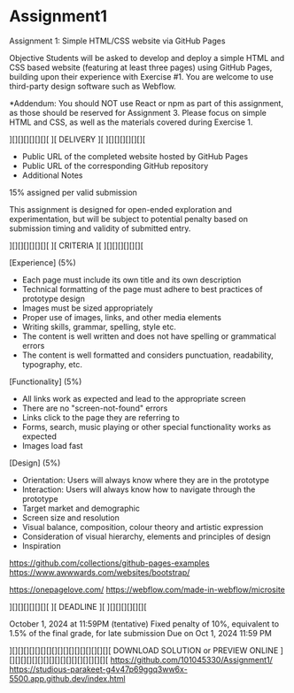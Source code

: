 # Assignment1
Assignment 1: Simple HTML/CSS website via GitHub Pages 

Objective
 Students will be asked to develop and deploy a simple HTML and CSS based website (featuring at least three pages) using GitHub Pages, building upon their experience with Exercise #1. You are welcome to use third-party design software such as Webflow.

*Addendum: You should NOT use React or npm as part of this assignment, as those should be reserved for Assignment 3. Please focus on simple HTML and CSS, as well as the materials covered during Exercise 1.

][][][][][][][
][ DELIVERY ][
][][][][][][][

- Public URL of the completed website hosted by GitHub Pages
- Public URL of the corresponding GitHub repository
- Additional Notes

15% assigned per valid submission

This assignment is designed for open-ended exploration and experimentation, but will be subject to potential penalty based on submission timing and validity of submitted entry.

][][][][][][][
][ CRITERIA ][
][][][][][][][

[Experience] (5%)

 - Each page must include its own title and its own description
 - Technical formatting of the page must adhere to best practices of prototype design
 - Images must be sized appropriately
 - Proper use of images, links, and other media elements
 - Writing skills, grammar, spelling, style etc.
 - The content is well written and does not have spelling or grammatical errors
 - The content is well formatted and considers punctuation, readability, typography, etc.

[Functionality] (5%)

 - All links work as expected and lead to the appropriate screen
 - There are no "screen-not-found" errors
 - Links click to the page they are referring to
 - Forms, search, music playing or other special functionality works as expected
 - Images load fast

[Design] (5%)

 - Orientation: Users will always know where they are in the prototype
 - Interaction: Users will always know how to navigate through the prototype
 - Target market and demographic
 - Screen size and resolution
 - Visual balance, composition, colour theory and artistic expression
 - Consideration of visual hierarchy, elements and principles of design
 - Inspiration

 https://github.com/collections/github-pages-examples
 https://www.awwwards.com/websites/bootstrap/

 https://onepagelove.com/
 https://webflow.com/made-in-webflow/microsite


][][][][][][][
][ DEADLINE ][
][][][][][][][

October 1, 2024 at 11:59PM (tentative)
    Fixed penalty of 10%, equivalent to 1.5% of the final grade, for late submission
        Due on Oct 1, 2024 11:59 PM
        
][][][][][][][][][][][][][][][][][][
DOWNLOAD SOLUTION or PREVIEW ONLINE
][][][][][][][][][][][][][][][][][][
https://github.com/101045330/Assignment1/        
https://studious-parakeet-g4v47p69ggq3ww6x-5500.app.github.dev/index.html

